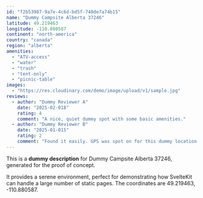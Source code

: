 ```yaml
---
id: "f2b53987-9a7e-4c6d-bd5f-740de7a74b15"
name: "Dummy Campsite Alberta 37246"
latitude: 49.219463
longitude: -110.880587
continent: "north-america"
country: "canada"
region: "alberta"
amenities:
  - "ATV-access"
  - "water"
  - "trash"
  - "tent-only"
  - "picnic-table"
images:
  - "https://res.cloudinary.com/demo/image/upload/v1/sample.jpg"
reviews:
  - author: "Dummy Reviewer A"
    date: "2025-02-018"
    rating: 4
    comment: "A nice, quiet dummy spot with some basic amenities."
  - author: "Dummy Reviewer B"
    date: "2025-01-015"
    rating: 2
    comment: "Found it easily. GPS was spot on for this dummy location."
---
```


This is a **dummy description** for Dummy Campsite Alberta 37246, generated for the proof of concept.

It provides a serene environment, perfect for demonstrating how SvelteKit can handle a large number of static pages. The coordinates are 49.219463, -110.880587.
